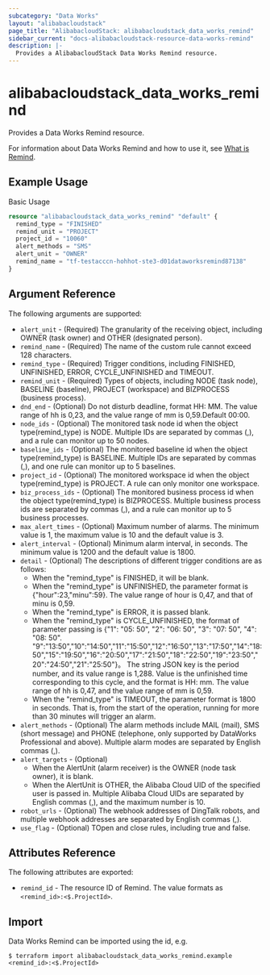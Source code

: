 ```yaml
---
subcategory: "Data Works"
layout: "alibabacloudstack"
page_title: "AlibabacloudStack: alibabacloudstack_data_works_remind"
sidebar_current: "docs-alibabacloudstack-resource-data-works-remind"
description: |-
  Provides a AlibabacloudStack Data Works Remind resource.
---
```


# alibabacloudstack\_data\_works\_remind

Provides a Data Works Remind resource.

For information about Data Works Remind and how to use it,
see [What is Remind](https://help.aliyun.com/apsara/enterprise/v_3_14_0_20210519/dide/enterprise-ascm-developer-guide/CreateRemind-1-2.html?spm=a2c4g.14484438.10001.638).

## Example Usage

Basic Usage

```terraform
resource "alibabacloudstack_data_works_remind" "default" {
  remind_type = "FINISHED"
  remind_unit = "PROJECT"
  project_id = "10060"
  alert_methods = "SMS"
  alert_unit = "OWNER"
  remind_name = "tf-testacccn-hohhot-ste3-d01dataworksremind87138"
}
```

## Argument Reference

The following arguments are supported:

* `alert_unit` - (Required) The granularity of the receiving object, including OWNER (task owner) and OTHER (designated person).
* `remind_name` - (Required) The name of the custom rule cannot exceed 128 characters.
* `remind_type` - (Required) Trigger conditions, including FINISHED, UNFINISHED, ERROR, CYCLE_UNFINISHED and TIMEOUT.
* `remind_unit` - (Required) Types of objects, including NODE (task node), BASELINE (baseline), PROJECT (workspace) and BIZPROCESS (business process).
* `dnd_end` - (Optional) Do not disturb deadline, format HH: MM. The value range of hh is 0,23, and the value range of mm is 0,59.Default 00:00.
* `node_ids` - (Optional) The monitored task node id when the object type(remind_type) is NODE. Multiple IDs are separated by commas (,), and a rule can monitor up to 50 nodes.
* `baseline_ids` - (Optional) The monitored baseline id when the object type(remind_type) is BASELINE. Multiple IDs are separated by commas (,), and one rule can monitor up to 5 baselines.
* `project_id` - (Optional) The monitored workspace id when the object type(remind_type) is PROJECT. A rule can only monitor one workspace.
* `biz_process_ids` - (Optional) The monitored business process id when the object type(remind_type) is BIZPROCESS. Multiple business process ids are separated by commas (,), and a rule can monitor up to 5 business processes.
* `max_alert_times` - (Optional) Maximum number of alarms. The minimum value is 1, the maximum value is 10 and the default value is 3.
* `alert_interval` - (Optional) Minimum alarm interval, in seconds. The minimum value is 1200 and the default value is 1800.
* `detail` - (Optional) The descriptions of different trigger conditions are as follows:
  * When the "remind_type" is FINISHED, it will be blank.
  * When the "remind_type" is UNFINISHED, the parameter format is {"hour":23,"minu":59}. The value range of hour is 0,47, and that of minu is 0,59.
  * When the "remind_type" is ERROR, it is passed blank.
  * When the "remind_type" is CYCLE_UNFINISHED, the format of parameter passing is {"1": "05: 50", "2": "06: 50", "3": "07: 50", "4": "08: 50". "9":"13:50","10":"14:50","11":"15:50","12":"16:50","13":"17:50","14":"18:50","15":"19:50","16":"20:50","17":"21:50","18":"22:50","19":"23:50","20":"24:50","21":"25:50"}。 The string JSON key is the period number, and its value range is 1,288. Value is the unfinished time corresponding to this cycle, and the format is HH: mm. The value range of hh is 0,47, and the value range of mm is 0,59.
  * When the "remind_type" is TIMEOUT, the parameter format is 1800 in seconds. That is, from the start of the operation, running for more than 30 minutes will trigger an alarm.
* `alert_methods` - (Optional) The alarm methods include MAIL (mail), SMS (short message) and PHONE (telephone, only supported by DataWorks Professional and above). Multiple alarm modes are separated by English commas (,).
* `alert_targets` - (Optional) 
  * When the AlertUnit (alarm receiver) is the OWNER (node task owner), it is blank. 
  * When the AlertUnit is OTHER, the Alibaba Cloud UID of the specified user is passed in. Multiple Alibaba Cloud UIDs are separated by English commas (,), and the maximum number is 10.
* `robot_urls` - (Optional) The webhook addresses of DingTalk robots, and multiple webhook addresses are separated by English commas (,).
* `use_flag` - (Optional) TOpen and close rules, including true and false.

## Attributes Reference

The following attributes are exported:

* `remind_id` - The resource ID of Remind. The value formats as `<remind_id>:<$.ProjectId>`.

## Import

Data Works Remind can be imported using the id, e.g.

```
$ terraform import alibabacloudstack_data_works_remind.example <remind_id>:<$.ProjectId>
```
